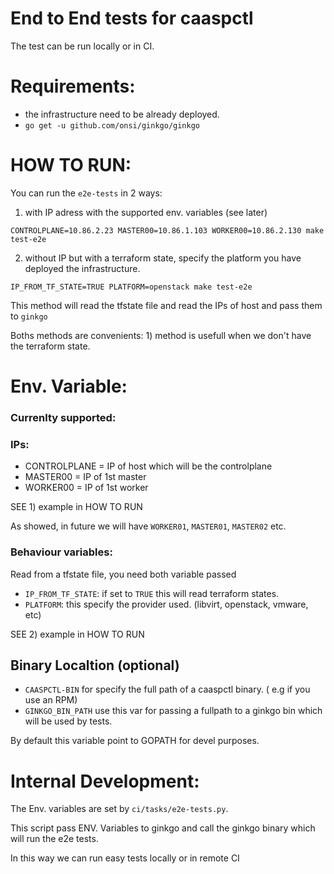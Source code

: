 # End to End tests for caaspctl

The test can be run locally or in CI.

# Requirements:

- the infrastructure need to be already deployed. 
- `go get -u github.com/onsi/ginkgo/ginkgo`

# HOW TO RUN:

You can run the `e2e-tests` in 2 ways:

1) with IP adress with the supported env. variables (see later)

`CONTROLPLANE=10.86.2.23 MASTER00=10.86.1.103 WORKER00=10.86.2.130 make test-e2e` 

2) without IP but with a terraform state,  specify the platform you have deployed the infrastructure.

`IP_FROM_TF_STATE=TRUE PLATFORM=openstack make test-e2e`

This method will read the tfstate file and read the IPs of host and pass them to `ginkgo`

Boths methods are convenients: 1) method is usefull when we don't have the terraform state.

# Env. Variable:

### Currenlty supported:

### IPs:

- CONTROLPLANE = IP of host which will be the controlplane
- MASTER00 = IP of 1st master
- WORKER00 = IP of 1st worker

SEE 1) example in HOW TO RUN

As showed, in future we will have `WORKER01`, `MASTER01`, `MASTER02` etc. 

### Behaviour variables:

Read from a tfstate file, you need both variable passed

- `IP_FROM_TF_STATE`: if set to `TRUE` this will read terraform states.
- `PLATFORM`: this specify the provider used. (libvirt, openstack, vmware, etc)

SEE 2) example in HOW TO RUN

## Binary Localtion (optional)

- `CAASPCTL-BIN` for specify the full path of a caaspctl binary. ( e.g if you use an RPM)
- `GINKGO_BIN_PATH` use this var for passing a fullpath to a ginkgo bin which will be used by tests.

By default this variable point to GOPATH for devel purposes.

# Internal Development:

The Env. variables are set by `ci/tasks/e2e-tests.py`.

This script pass ENV. Variables to ginkgo and call the ginkgo binary which will run the e2e tests.

In this way we can run easy tests locally or in remote CI
